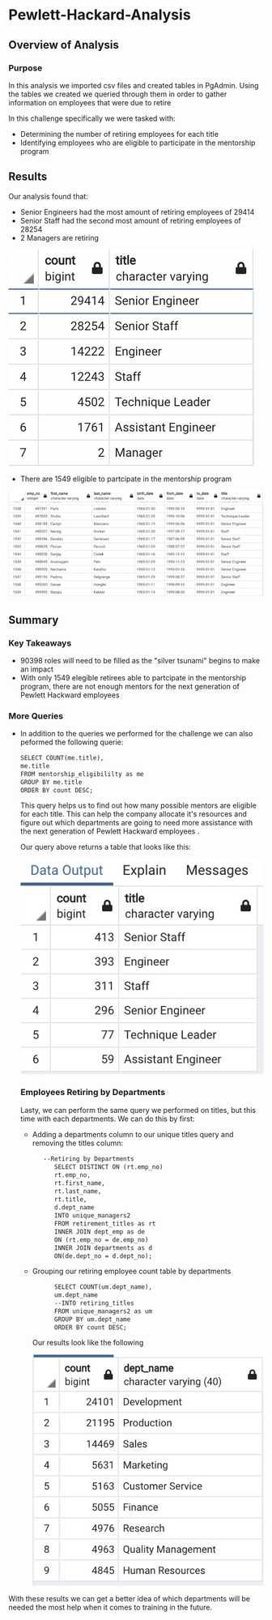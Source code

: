 # Pewlett-Hackard-Analysis

## Overview of Analysis 
### Purpose 
In this analysis we imported csv files and created tables in PgAdmin. 
Using the tables we created we queried through them in order to gather information on employees that were due to retire  

In this challenge specifically we were tasked with:
- Determining the number of retiring employees for each title
- Identifying employees who are eligible to participate in the mentorship program 

## Results 
Our analysis found that:
- Senior Engineers had the most amount of retiring employees of 29414
- Senior Staff had the second most amount of retiring employees of 28254
- 2 Managers are retiring 

![title_count](https://github.com/Cmarescot/Pewlett-Hackard-Analysis/blob/main/tables/title_count.png)

- There are 1549 eligible to partcipate in the mentorship program  

![eligibility](https://github.com/Cmarescot/Pewlett-Hackard-Analysis/blob/main/tables/eligibility.png)

## Summary 
### Key Takeaways
- 90398 roles will need to be filled as the "silver tsunami" begins to make an impact 
- With only 1549 elegible retirees able to partcipate in the mentorship program, there are not enough mentors for the next generation of Pewlett Hackward employees
### More Queries
- In addition to the queries we performed for the challenge we can also peformed the following querie:
      
      SELECT COUNT(me.title), 
      me.title
      FROM mentorship_eligibililty as me
      GROUP BY me.title 
      ORDER BY count DESC;
      
  This query helps us to find out how many possible mentors are eligible for each title. This can help the company allocate it's resources and figure out which departments are going to need more assistance with the next generation of Pewlett Hackward employees .
  
  Our query above returns a table that looks like this:
  
  ![mentors_per_title](https://github.com/Cmarescot/Pewlett-Hackard-Analysis/blob/main/tables/mentors_per_title.png)
  
  ### Employees Retiring by Departments 
  Lasty, we can perform the same query we performed on titles, but this time with each departments. We can do this by first: 
  - Adding a departments column to our unique titles query and removing the titles column:
           
           --Retiring by Departments  
              SELECT DISTINCT ON (rt.emp_no)
              rt.emp_no,
              rt.first_name,
              rt.last_name,
              rt.title,
              d.dept_name
              INTO unique_managers2
              FROM retirement_titles as rt
              INNER JOIN dept_emp as de
              ON (rt.emp_no = de.emp_no)
              INNER JOIN departments as d
              ON(de.dept_no = d.dept_no);
  - Grouping our retiring employee count table by departments 
              
              SELECT COUNT(um.dept_name), 
              um.dept_name
              --INTO retiring_titles
              FROM unique_managers2 as um
              GROUP BY um.dept_name 
              ORDER BY count DESC;
    Our results look like the following 
    
    ![count_by_departments](https://github.com/Cmarescot/Pewlett-Hackard-Analysis/blob/main/tables/count_by_departments.png)
    
With these results we can get a better idea of which departments will be needed the most help when it comes to training in the future. 
